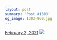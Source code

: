 ```yaml
---
layout: post
summary: 'Post #1303'
og_image: 1303-960.jpg
---
```


<p>
  <time>
    <a href="/1303">February 2, 2021</a>
  </time>
  <a href="/1303">
    <img src="{{ site.assets_url }}/1303-480.jpg" srcset="{{ site.assets_url }}/1303-240.jpg 240w, {{ site.assets_url }}/1303-480.jpg 480w, {{ site.assets_url }}/1303-720.jpg 720w, {{ site.assets_url }}/1303-960.jpg 960w" sizes="(min-width: 700px) 50vw, calc(100vw - 2rem)" />
  </a>
</p>
